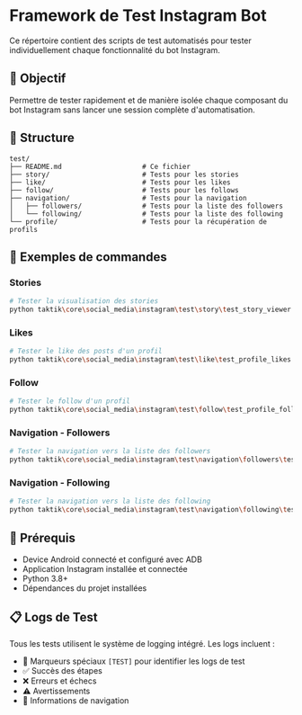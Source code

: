 # Framework de Test Instagram Bot

Ce répertoire contient des scripts de test automatisés pour tester individuellement chaque fonctionnalité du bot Instagram.

## 🎯 Objectif

Permettre de tester rapidement et de manière isolée chaque composant du bot Instagram sans lancer une session complète d'automatisation.

## 📁 Structure

```
test/
├── README.md                    # Ce fichier
├── story/                       # Tests pour les stories
├── like/                        # Tests pour les likes
├── follow/                      # Tests pour les follows
├── navigation/                  # Tests pour la navigation
│   ├── followers/               # Tests pour la liste des followers
│   └── following/               # Tests pour la liste des following
└── profile/                     # Tests pour la récupération de profils
```

## 🧪 Exemples de commandes

### Stories
```bash
# Tester la visualisation des stories
python taktik\core\social_media\instagram\test\story\test_story_viewer.py lets.explore.ch
```

### Likes
```bash
# Tester le like des posts d'un profil
python taktik\core\social_media\instagram\test\like\test_profile_likes.py outside_the_box_films
```

### Follow
```bash
# Tester le follow d'un profil
python taktik\core\social_media\instagram\test\follow\test_profile_follow.py instagram_username
```

### Navigation - Followers
```bash
# Tester la navigation vers la liste des followers
python taktik\core\social_media\instagram\test\navigation\followers\test_navigate_to_followers.py outside_the_box_films 50
```

### Navigation - Following
```bash
# Tester la navigation vers la liste des following
python taktik\core\social_media\instagram\test\navigation\following\test_navigate_to_following.py outside_the_box_films 50
```

## 🔧 Prérequis

- Device Android connecté et configuré avec ADB
- Application Instagram installée et connectée
- Python 3.8+
- Dépendances du projet installées

## 📋 Logs de Test

Tous les tests utilisent le système de logging intégré. Les logs incluent :
- 🧪 Marqueurs spéciaux `[TEST]` pour identifier les logs de test
- ✅ Succès des étapes
- ❌ Erreurs et échecs
- ⚠️ Avertissements
- 📍 Informations de navigation